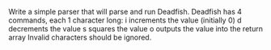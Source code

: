 Write a simple parser that will parse and run Deadfish.
Deadfish has 4 commands, each 1 character long:
i increments the value (initially 0)
d decrements the value
s squares the value
o outputs the value into the return array
Invalid characters should be ignored.